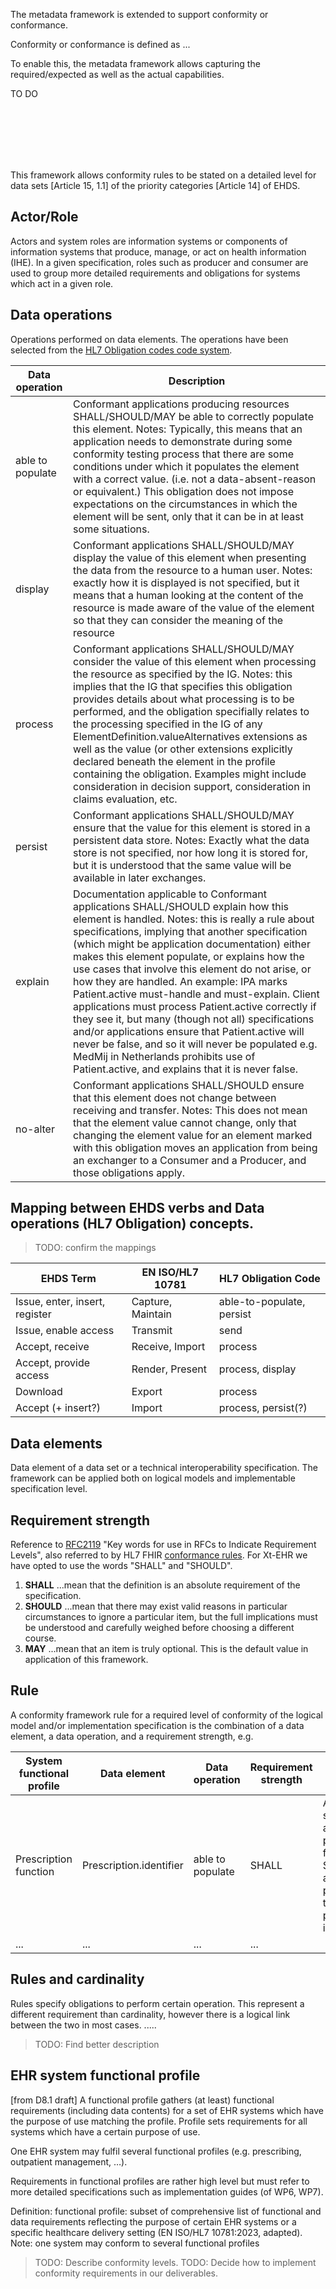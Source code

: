 The metadata framework is extended to support conformity or conformance.

Conformity or conformance is defined as ...

To enable this, the metadata framework allows capturing the required/expected as well as the actual capabilities.


TO DO 


<br>
<br>
<br>
<br>
<br>


This framework allows conformity rules to be stated on a detailed level for data sets [Article 15, 1.1] of the priority categories [Article 14] of EHDS.

## Actor/Role


Actors and system roles are information systems or components of information systems that produce, manage, or act on health information (IHE). In a given specification, roles such as producer and consumer are used to group more detailed requirements and obligations for systems which act in a given role.


## Data operations

Operations performed on data elements. The operations have been selected from the [HL7 Obligation codes code system](https://build.fhir.org/ig/HL7/fhir-extensions/CodeSystem-obligation.html).

| Data operation | Description |
| --- | --- |
| able to populate | Conformant applications producing resources SHALL/SHOULD/MAY be able to correctly populate this element. Notes: Typically, this means that an application needs to demonstrate during some conformity testing process that there are some conditions under which it populates the element with a correct value. (i.e. not a data-absent-reason or equivalent.) This obligation does not impose expectations on the circumstances in which the element will be sent, only that it can be in at least some situations. |
| display | Conformant applications SHALL/SHOULD/MAY display the value of this element when presenting the data from the resource to a human user. Notes: exactly how it is displayed is not specified, but it means that a human looking at the content of the resource is made aware of the value of the element so that they can consider the meaning of the resource |
| process | Conformant applications SHALL/SHOULD/MAY consider the value of this element when processing the resource as specified by the IG. Notes: this implies that the IG that specifies this obligation provides details about what processing is to be performed, and the obligation specifially relates to the processing specified in the IG of any ElementDefinition.valueAlternatives extensions as well as the value (or other extensions explicitly declared beneath the element in the profile containing the obligation. Examples might include consideration in decision support, consideration in claims evaluation, etc. |
| persist | Conformant applications SHALL/SHOULD/MAY ensure that the value for this element is stored in a persistent data store. Notes: Exactly what the data store is not specified, nor how long it is stored for, but it is understood that the same value will be available in later exchanges. |
| explain | Documentation applicable to Conformant applications SHALL/SHOULD explain how this element is handled. Notes: this is really a rule about specifications, implying that another specification (which might be application documentation) either makes this element populate, or explains how the use cases that involve this element do not arise, or how they are handled. An example: IPA marks Patient.active must-handle and must-explain. Client applications must process Patient.active correctly if they see it, but many (though not all) specifications and/or applications ensure that Patient.active will never be false, and so it will never be populated e.g. MedMij in Netherlands prohibits use of Patient.active, and explains that it is never false. |
| no-alter | Conformant applications SHALL/SHOULD ensure that this element does not change between receiving and transfer. Notes: This does not mean that the element value cannot change, only that changing the element value for an element marked with this obligation moves an application from being an exchanger to a Consumer and a Producer, and those obligations apply. |

## Mapping between EHDS verbs and Data operations (HL7 Obligation) concepts.

> TODO: confirm the mappings

| EHDS Term | EN ISO/HL7 10781​ | HL7 Obligation Code |
| --- | --- | --- |
| Issue, enter, insert, register​ | Capture, Maintain​ | able-to-populate, persist​ |
| Issue, enable access​ | Transmit​ | send​ |
| Accept, receive​ | Receive​, Import | process​ |
| Accept, provide access​ | Render, Present​ | process, display​ |
| Download​ | Export​ | process |
| Accept (+ insert?)​ | Import​ | process, persist(?) |

## Data elements

Data element of a data set or a technical interoperability specification. The framework can be applied both
on logical models and implementable specification level.

## Requirement strength

Reference to [RFC2119](https://datatracker.ietf.org/doc/html/rfc2119) "Key words for use in RFCs to Indicate Requirement Levels", also referred to by HL7 FHIR [conformance rules](https://build.fhir.org/conformance-rules.html#conflang).
For Xt-EHR we have opted to use the words "SHALL" and "SHOULD".

1. **SHALL** ...mean that the definition is an absolute requirement of the specification.
2. **SHOULD** ...mean that there may exist valid reasons in particular circumstances to ignore a particular item, but the full implications must be understood and carefully weighed before choosing a different course.
3. **MAY** ...mean that an item is truly optional. This is the default value in application of this framework.

## Rule

A conformity framework rule for a required level of conformity of the logical model and/or implementation specification is the combination of a data element, a data operation, and a requirement strength, e.g.

| System functional profile | Data element | Data operation | Requirement strength | Comment |
| --- | --- | --- | --- | --- |
| Prescription function | Prescription.identifier | able to populate | SHALL | An EHR system with a prescription function SHALL be able to populate the prescription identifier. |
| ... | ... |  ... |  ... |

## Rules and cardinality
Rules specify obligations to perform certain operation. This represent a different requirement than cardinality, however there is a logical link between the two in most cases. .....

> TODO: Find better description

## EHR system functional profile

[from D8.1 draft]
A functional profile gathers (at least) functional requirements (including data contents) for a set of EHR systems which have the purpose of use matching the profile. Profile sets requirements for all systems which have a certain purpose of use.

One EHR system may fulfil several functional profiles (e.g. prescribing, outpatient management, …).

Requirements in functional profiles are rather high level but must refer to more detailed specifications such as implementation guides (of WP6, WP7).

Definition: functional profile: subset of comprehensive list of functional and data requirements reflecting the purpose of certain EHR systems or a specific healthcare delivery setting (EN ISO/HL7 10781:2023, adapted). Note: one system may conform to several functional profiles

> TODO: Describe conformity levels.
> TODO: Decide how to implement conformity requirements in our deliverables.